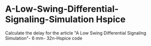# A-Low-Swing-Differential-Signaling-Simulation Hspice
Calculate the delay for the article "A Low Swing Differential Signaling Simulation"- 6 mm- 32n-Hspice code
